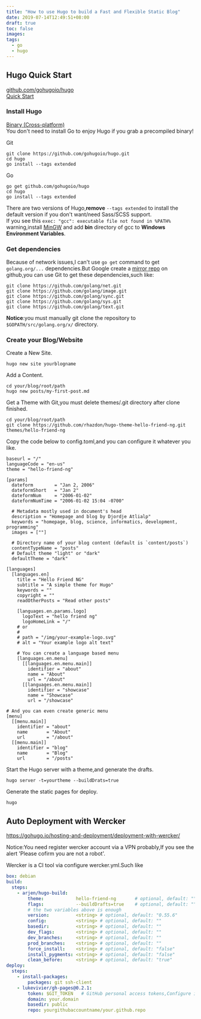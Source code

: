 ```yaml
---
title: "How to use Hugo to build a Fast and Flexible Static Blog"
date: 2019-07-14T12:49:51+08:00
draft: true
toc: false
images:
tags:
  - go
  - hugo
---
```


## Hugo Quick Start
[github.com/gohugoio/hugo](https://github.com/gohugoio/hugo)   
[Quick Start](https://gohugo.io/getting-started/quick-start/)

### Install Hugo
[Binary (Cross-platform)](https://github.com/gohugoio/hugo/releases)    
You don't need to install Go to enjoy Hugo if you grab a precompiled binary!  

Git
```
git clone https://github.com/gohugoio/hugo.git
cd hugo
go install --tags extended
```
Go
```
go get github.com/gohugoio/hugo
cd hugo
go install --tags extended
```
There are two versions of Hugo,**remove** `--tags extended` to install the default version if you don't want/need Sass/SCSS support.   
If you see this `exec: "gcc": executable file not found in %PATH%` warning,install [MinGW](https://nuwen.net/files/mingw/mingw-16.1-without-git.exe) and add **bin** directory of gcc to **Windows Environment Variables**.

### Get dependencies
Because of network issues,I can't use `go get` command to get `golang.org/...` dependencies.But Google create a [mirror repo](https://github.com/golang) on github,you can use Git to get these dependencies,such like:
```
git clone https://github.com/golang/net.git
git clone https://github.com/golang/image.git
git clone https://github.com/golang/sync.git
git clone https://github.com/golang/sys.git
git clone https://github.com/golang/text.git
```
**Notice**:you must manually git clone the repository to `$GOPATH/src/golang.org/x/` directory.

### Create your Blog/Website

Create a New Site.
```
hugo new site yourblogname
```

Add a Content.
```
cd your/blog/root/path
hugo new posts/my-first-post.md
```

Get a Theme with Git,you must delete themes/.git directory after clone finished.
```
cd your/blog/root/path
git clone https://github.com/rhazdon/hugo-theme-hello-friend-ng.git themes/hello-friend-ng
```

Copy the code below to config.toml,and you can configure it whatever you like.
```
baseurl = "/"
languageCode = "en-us"
theme = "hello-friend-ng"

[params]
  dateform        = "Jan 2, 2006"
  dateformShort   = "Jan 2"
  dateformNum     = "2006-01-02"
  dateformNumTime = "2006-01-02 15:04 -0700"

  # Metadata mostly used in document's head
  description = "Homepage and blog by Djordje Atlialp"
  keywords = "homepage, blog, science, informatics, development, programming"
  images = [""]

  # Directory name of your blog content (default is `content/posts`)
  contentTypeName = "posts"
  # Default theme "light" or "dark"
  defaultTheme = "dark"

[languages]
  [languages.en]
    title = "Hello Friend NG"
    subtitle = "A simple theme for Hugo"
    keywords = ""
    copyright = ""
    readOtherPosts = "Read other posts"

    [languages.en.params.logo]
      logoText = "hello friend ng"
      logoHomeLink = "/"
    # or
    #
    # path = "/img/your-example-logo.svg"
    # alt = "Your example logo alt text"

	# You can create a language based menu
    [languages.en.menu]
      [[languages.en.menu.main]]
        identifier = "about"
        name = "About"
        url = "/about"
      [[languages.en.menu.main]]
        identifier = "showcase"
        name = "Showcase"
        url = "/showcase"

# And you can even create generic menu
[menu]
  [[menu.main]]
    identifier = "about"
    name       = "About"
    url        = "/about"
  [[menu.main]]
    identifier = "blog"
    name       = "Blog"
    url        = "/posts"
```

Start the Hugo server with a theme,and generate the drafts.
```
hugo server -t=yourtheme --buildDrats=true
```

Generate the static pages for deploy.
```
hugo
```

## Auto Deployment with Wercker
https://gohugo.io/hosting-and-deployment/deployment-with-wercker/

Notice:You need register wercker account via a VPN probably,If you see the alert 'Please cofirm you are not a robot'.

Wercker is a CI tool via configure wercker.yml.Such like
```yml
box: debian
build:
  steps:
    - arjen/hugo-build:
		theme:            hello-friend-ng		# optional, default: ""
		flags:            --buildDrafts=true	# optional, default: ""
		# the two variables above is enough
		version:          <string> # optional, default: "0.55.6"
		config:           <string> # optional, default: ""
		basedir:          <string> # optional, default: ""
		dev_flags:        <string> # optional, default: ""
		dev_branches:     <string> # optional, default: ""
		prod_branches:    <string> # optional, default: ""
		force_install:    <string> # optional, default: "false"
		install_pygments: <string> # optional, default: "false"
		clean_before:     <string> # optional, default: "true"
deploy:
  steps:
    - install-packages:
        packages: git ssh-client
    - lukevivier/gh-pages@0.2.1:
        token: $GIT_TOKEN	# GitHub personal access tokens,Configure in Application environment variables
        domain: your.domain
        basedir: public
        repo: yourgithubaccountname/your.github.repo
```